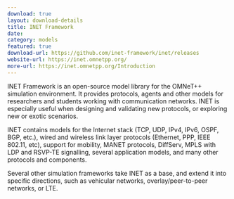 ```yaml
---
download: true
layout: download-details
title: INET Framework
date:
category: models
featured: true
download-url: https://github.com/inet-framework/inet/releases
website-url: https://inet.omnetpp.org/
more-url: https://inet.omnetpp.org/Introduction
---
```


INET Framework is an open-source model library for the OMNeT++ simulation environment. It provides protocols, agents and other models for researchers and students working with communication networks. INET is especially useful when designing and validating new protocols, or exploring new or exotic scenarios.

INET contains models for the Internet stack (TCP, UDP, IPv4, IPv6, OSPF, BGP, etc.), wired and wireless link layer protocols (Ethernet, PPP, IEEE 802.11, etc), support for mobility, MANET protocols, DiffServ, MPLS with LDP and RSVP-TE signalling, several application models, and many other protocols and components.

Several other simulation frameworks take INET as a base, and extend it into specific directions, such as vehicular networks, overlay/peer-to-peer networks, or LTE.


